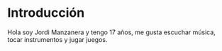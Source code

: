 # Introducción
Hola soy Jordi Manzanera y tengo 17 años, me gusta escuchar música, tocar instrumentos y jugar juegos.
